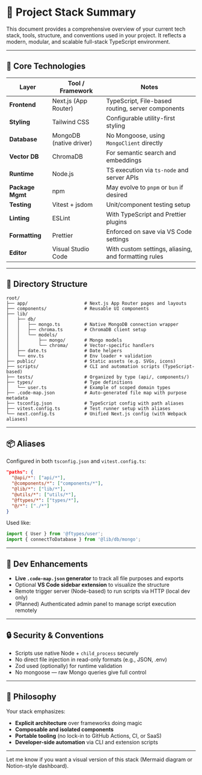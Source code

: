 # 🧱 Project Stack Summary

This document provides a comprehensive overview of your current tech stack, tools, structure, and conventions used in your project. It reflects a modern, modular, and scalable full-stack TypeScript environment.

---

## 🔧 Core Technologies

| Layer            | Tool / Framework       | Notes |
|------------------|-------------------------|-------|
| **Frontend**     | Next.js (App Router)    | TypeScript, File-based routing, server components |
| **Styling**      | Tailwind CSS            | Configurable utility-first styling |
| **Database**     | MongoDB (native driver) | No Mongoose, using `MongoClient` directly |
| **Vector DB**    | ChromaDB                | For semantic search and embeddings |
| **Runtime**      | Node.js                 | TS execution via `ts-node` and server APIs |
| **Package Mgmt** | npm                     | May evolve to `pnpm` or `bun` if desired |
| **Testing**      | Vitest + jsdom          | Unit/component testing setup |
| **Linting**      | ESLint                  | With TypeScript and Prettier plugins |
| **Formatting**   | Prettier                | Enforced on save via VS Code settings |
| **Editor**       | Visual Studio Code      | With custom settings, aliasing, and formatting rules |

---

## 📁 Directory Structure

```
root/
├── app/                     # Next.js App Router pages and layouts
├── components/              # Reusable UI components
├── lib/
│   ├── db/
│   │   ├── mongo.ts         # Native MongoDB connection wrapper
│   │   ├── chroma.ts        # ChromaDB client setup
│   │   └── models/
│   │       ├── mongo/       # Mongo models
│   │       └── chroma/      # Vector-specific handlers
│   ├── date.ts              # Date helpers
│   └── env.ts               # Env loader + validation
├── public/                  # Static assets (e.g. SVGs, icons)
├── scripts/                 # CLI and automation scripts (TypeScript-based)
├── tests/                   # Organized by type (api/, components/)
├── types/                   # Type definitions
│   └── user.ts              # Example of scoped domain types
├── .code-map.json           # Auto-generated file map with purpose metadata
├── tsconfig.json            # TypeScript config with path aliases
├── vitest.config.ts         # Test runner setup with aliases
└── next.config.ts           # Unified Next.js config (with Webpack aliases)
```

---

## 📦 Aliases

Configured in both `tsconfig.json` and `vitest.config.ts`:

```json
"paths": {
  "@api/*": ["api/*"],
  "@components/*": ["components/*"],
  "@lib/*": ["lib/*"],
  "@utils/*": ["utils/*"],
  "@ftypes/*": ["types/*"],
  "@/*": ["./*"]
}
```

Used like:
```ts
import { User } from '@ftypes/user';
import { connectToDatabase } from '@lib/db/mongo';
```

---

## 🔁 Dev Enhancements

- **Live `.code-map.json` generator** to track all file purposes and exports
- Optional **VS Code sidebar extension** to visualize the structure
- Remote trigger server (Node-based) to run scripts via HTTP (local dev only)
- (Planned) Authenticated admin panel to manage script execution remotely

---

## 🔒 Security & Conventions

- Scripts use native Node + `child_process` securely
- No direct file injection in read-only formats (e.g., JSON, .env)
- Zod used (optionally) for runtime validation
- No mongoose — raw Mongo queries give full control

---

## 🧠 Philosophy

Your stack emphasizes:
- **Explicit architecture** over frameworks doing magic
- **Composable and isolated components**
- **Portable tooling** (no lock-in to GitHub Actions, CI, or SaaS)
- **Developer-side automation** via CLI and extension scripts

---

Let me know if you want a visual version of this stack (Mermaid diagram or Notion-style dashboard).
